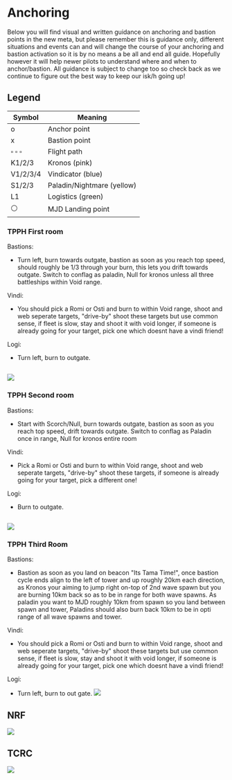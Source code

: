 # Anchoring
Below you will find visual and written guidance on anchoring and bastion points in the new meta, but please remember this is guidance only, different situations and events can and will change the course of your anchoring and bastion activation so it is by no means a be all and end all guide. Hopefully however it will help newer pilots to understand where and when to anchor/bastion. All guidance is subject to change too so check back as we continue to figure out the best way to keep our isk/h going up!

## Legend
Symbol | Meaning
-------|--------
o | Anchor point
x | Bastion point
▫️ ▫️ ▫️ | Flight path
K1/2/3 | Kronos (pink)
V1/2/3/4 | Vindicator (blue)
S1/2/3 | Paladin/Nightmare (yellow)
L1 | Logistics (green)
:white_circle: | MJD Landing point


### TPPH First room

Bastions:
* Turn left, burn towards outgate, bastion as soon as you reach top speed, should roughly be 1/3 through your burn, this lets you drift towards outgate. Switch to conflag as paladin, Null for kronos unless all three battleships within Void range.

Vindi:
* You should pick a Romi or Osti and burn to within Void range, shoot and web seperate targets, "drive-by" shoot these targets but use common sense, if fleet is slow, stay and shoot it with void longer, if someone is already going for your target, pick one which doesnt have a vindi friend!

Logi:
*  Turn left, burn to outgate. 

![](TPPH_R1.png)
---
### TPPH Second room

Bastions:
* Start with Scorch/Null, burn towards outgate, bastion as soon as you reach top speed, drift towards outgate. Switch to conflag as Paladin once in range, Null for kronos entire room

Vindi:
* Pick a Romi or Osti and burn to within Void range, shoot and web seperate targets, "drive-by" shoot these targets, if someone is already going for your target, pick a different one!

Logi:
* Burn to outgate. 

![](TPPH_R2.png)
---
### TPPH Third Room

Bastions:
* Bastion as soon as you land on beacon "Its Tama Time!", once bastion cycle ends align to the left of tower and up roughly 20km each direction, as Kronos your aiming to jump right on-top of 2nd wave spawn but you are burning 10km back so as to be in range for both wave spawns. As paladin you want to MJD roughly 10km from spawn so you land between spawn and tower, Paladins should also burn back 10km to be in opti range of all wave spawns and tower. 

Vindi:
* You should pick a Romi or Osti and burn to within Void range, shoot and web seperate targets, "drive-by" shoot these targets but use common sense, if fleet is slow, stay and shoot it with void longer, if someone is already going for your target, pick one which doesnt have a vindi friend!

Logi:
*  Turn left, burn to out gate. 
![](TPPH_R3.png)

## NRF
![](NRF.png)

## TCRC
![](TCRC.png)
